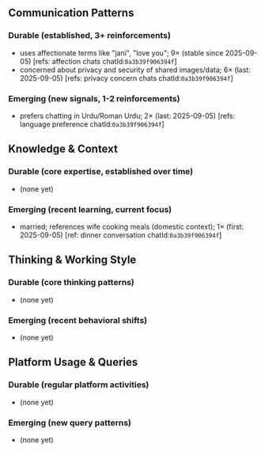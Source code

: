 ## Communication Patterns
### Durable (established, 3+ reinforcements)
- uses affectionate terms like "jani", "love you"; 9× (stable since 2025-09-05) [refs: affection chats chatId:`0a3b39f906394f`]
- concerned about privacy and security of shared images/data; 6× (last: 2025-09-05) [refs: privacy concern chats chatId:`0a3b39f906394f`]

### Emerging (new signals, 1-2 reinforcements)
- prefers chatting in Urdu/Roman Urdu; 2× (last: 2025-09-05) [refs: language preference chatId:`0a3b39f906394f`]

## Knowledge & Context
### Durable (core expertise, established over time)
- (none yet)

### Emerging (recent learning, current focus)
- married; references wife cooking meals (domestic context); 1× (first: 2025-09-05) [ref: dinner conversation chatId:`0a3b39f906394f`]

## Thinking & Working Style
### Durable (core thinking patterns)
- (none yet)

### Emerging (recent behavioral shifts)
- (none yet)

## Platform Usage & Queries
### Durable (regular platform activities)
- (none yet)

### Emerging (new query patterns)
- (none yet)
